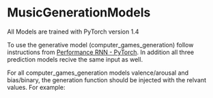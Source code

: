 # MusicGenerationModels

All Models are trained with PyTorch version 1.4

To use the generative model (computer_games_generation) follow instructions from [Performance RNN - PyTorch](https://github.com/djosix/Performance-RNN-PyTorch). In addition 
all three prediction models recive the same input as well. 

For all computer_games_generation models valence/arousal and bias/binary, the generation function should be injected with the relvant values. For example:
  


